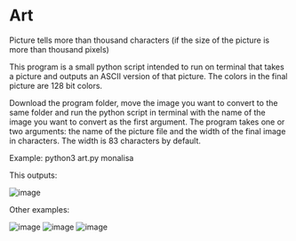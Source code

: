 # Art
Picture tells more than thousand characters (if the size of the picture is more than thousand pixels)


This program is a small python script intended to run on terminal that takes a picture and outputs an ASCII version of that picture. The colors in the final picture are 128 bit colors.

Download the program folder, move the image you want to convert to the same folder and run the python script in terminal with the name of the image you want to convert as the first argument.
The program takes one or two arguments: the name of the picture file and the width of the final image in characters. The width is 83 characters by default.

Example: python3 art.py monalisa

This outputs:

![image](https://user-images.githubusercontent.com/9201191/180233152-39910dc7-8b42-4606-bcaf-6f0ff50dfc80.png)

Other examples:

![image](https://user-images.githubusercontent.com/9201191/180233725-8255d9fa-b4a3-4a3d-b210-d80993d32275.png)
![image](https://user-images.githubusercontent.com/9201191/180233805-37e16a3a-11e2-4fe8-a6d4-bacef7e7a2cc.png)
![image](https://user-images.githubusercontent.com/9201191/180233918-2a53ba7c-6f70-4b07-99bc-cac6174221bb.png)
